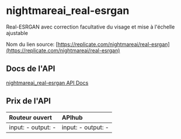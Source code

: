 # nightmareai_real-esrgan

Real-ESRGAN avec correction facultative du visage et mise à l'échelle ajustable

Nom du lien source: [https://replicate.com/nightmareai/real-esrgan](https://replicate.com/nightmareai/real-esrgan)

## Docs de l'API

[nightmareai_real-esrgan API Docs](../apis/fr/nightmareai_real-esrgan.md)

## Prix de l'API

| Routeur ouvert | APIhub |
|:---|:---|
| input: - output: - | input: - output: - |
